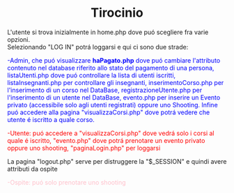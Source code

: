 <h1 align="center">Tirocinio</h1>
L'utente si trova inizialmente in home.php dove puó scegliere fra varie opzioni.<br>
Selezionando "LOG IN" potrá loggarsi e qui ci sono due strade:<br>
<p style="color:blue;"> -Admin, che puó visualizzare <b>haPagato.php</b> dove puó cambiare l'attributo contenuto nel database riferito allo stato del pagamento di una persona, listaUtenti.php dove puó controllare la lista di utenti iscritti, listaInsegnanti.php per controllare gli insegnanti, inserimentoCorso.php per l'inserimento di un corso nel DataBase, registrazioneUtente.php per l'inserimento di un utente nel DataBase, evento.php per inserire un Evento privato (accessibile solo agli utenti registrati) oppure uno Shooting. Infine puó accedere alla pagina "visualizzaCorsi.php" dove potrá vedere che utente é iscritto a quale corso.</p></h4>
<p style="color:red;">-Utente: puó accedere a "visualizzaCorsi.php" dove vedrá solo i corsi al quale é iscritto, "evento.php" dove potrá prenotare un evento privato oppure uno shooting, "paginaLogin.php" per loggarsi</p>

La pagina "logout.php" serve per distruggere la "$\_SESSION" e quindi avere attributi da ospite
<p style="color:pink;">-Ospite: puó solo prenotare uno shooting
